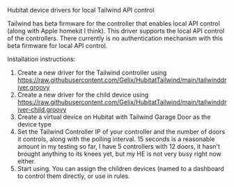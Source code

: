 Hubitat device drivers for local Tailwind API control

Tailwind has beta firmware for the controller that enables local API control (along with Apple homekit I think).  This driver supports the local API control of the controllers. There currently is no authentication mechanism with this beta firmware for local API control. 

Installation instructions:

1. Create a new driver for the Tailwind controller using https://raw.githubusercontent.com/Gelix/HubitatTailwind/main/tailwinddriver.groovy
2. Create a new driver for the child device using https://raw.githubusercontent.com/Gelix/HubitatTailwind/main/tailwinddriver-child.groovy
3. Create a virtual device on Hubitat with Tailwind Garage Door as the device type
4. Set the Tailwind Controller IP of your controller and the number of doors it controls, along with the polling interval.  15 seconds is a reasonable amount in my testing so far, I have 5 controllers with 12 doors, it hasn't brought anything to its knees yet, but my HE is not very busy right now either.
5. Start using. You can assign the children devices (named <ip of controller : DoorNumber> to a dashboard to control them directly, or use in rules.
